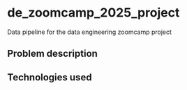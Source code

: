 # de_zoomcamp_2025_project
Data pipeline for the data engineering zoomcamp project



## Problem description


## Technologies used


## 
